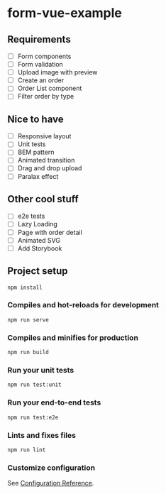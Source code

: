 # form-vue-example

## Requirements
- [ ] Form components
- [ ] Form validation
- [ ] Upload image with preview
- [ ] Create an order
- [ ] Order List component
- [ ] Filter order by type

## Nice to have
- [ ] Responsive layout
- [ ] Unit tests
- [ ] BEM pattern
- [ ] Animated transition
- [ ] Drag and drop upload
- [ ] Paralax effect

## Other cool stuff
- [ ] e2e tests
- [ ] Lazy Loading
- [ ] Page with order detail
- [ ] Animated SVG
- [ ] Add Storybook

## Project setup
```
npm install
```

### Compiles and hot-reloads for development
```
npm run serve
```

### Compiles and minifies for production
```
npm run build
```

### Run your unit tests
```
npm run test:unit
```

### Run your end-to-end tests
```
npm run test:e2e
```

### Lints and fixes files
```
npm run lint
```

### Customize configuration
See [Configuration Reference](https://cli.vuejs.org/config/).
